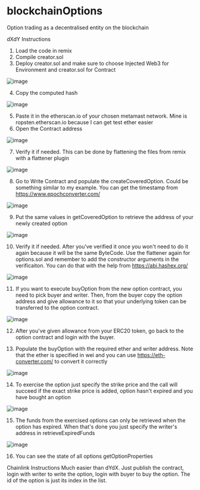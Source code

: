 # blockchainOptions
Option trading as a decentralised entity on the blockchain

dXdY Instructions
1. Load the code in remix
2. Compile creator.sol
3. Deploy creator.sol and make sure to choose Injected Web3 for Environment and creator.sol for Contract

![image](https://user-images.githubusercontent.com/15021790/144902831-12ef5d3a-6457-4272-9231-a89ae13af385.png)

4. Copy the computed hash 

![image](https://user-images.githubusercontent.com/15021790/144903122-d2708221-a105-4721-857d-0cd9a85ba66f.png)

5. Paste it in the etherscan.io of your chosen metamast network. Mine is ropsten.etherscan.io because I can get test ether easier
6. Open the Contract address

![image](https://user-images.githubusercontent.com/15021790/144903382-4bd50054-167a-486a-b4ab-ec101b9f7ec2.png)

7. Verify it if needed. This can be done by flattening the files from remix with a flattener plugin

![image](https://user-images.githubusercontent.com/15021790/144903577-1caca09a-f305-4eac-993a-ebbf49ae7cc4.png)

8. Go to Write Contract and populate the createCoveredOption. Could be something similar to my example. You can get the timestamp from https://www.epochconverter.com/

![image](https://user-images.githubusercontent.com/15021790/144903923-2aac5a7e-aa23-46af-909c-e0c72b596157.png)

9. Put the same values in getCoveredOption to retrieve the address of your newly created option

![image](https://user-images.githubusercontent.com/15021790/144904186-d0069407-2c11-4f17-ad84-069ee69c3ab5.png)

10. Verify it if needed. After you've verified it once you won't need to do it again because it will be the same ByteCode. Use the flattener again for options.sol and remember to add the constructor arguments in the verificaiton. You can do that with the help from https://abi.hashex.org/

![image](https://user-images.githubusercontent.com/15021790/144904437-005948c3-4727-463d-9f05-a903fe5b5c13.png)

11. If you want to execute buyOption from the new option contract, you need to pick buyer and writer. Then, from the buyer copy the option address and give allowance to it so that your underlying token can be transferred to the option contract.

![image](https://user-images.githubusercontent.com/15021790/144904831-fdec2f3e-a04d-44bc-932f-c35553e7d3be.png)

12. After you've given allowance from your ERC20 token, go back to the option contract and login with the buyer.

13. Populate the buyOption with the required ether and writer address. Note that the ether is specified in wei and you can use https://eth-converter.com/ to convert it correctly

![image](https://user-images.githubusercontent.com/15021790/144905445-623ac374-cad6-480c-9641-699d44d5052f.png)

14. To exercise the option just specify the strike price and the call will succeed if the exact strike price is added, option hasn't expired and you have bought an option

![image](https://user-images.githubusercontent.com/15021790/144905882-7db70197-ed0f-4b69-81f3-6d375b0a81bf.png)

15. The funds from the exercised options can only be retrieved when the option has expired. When that's done you just specify the writer's address in retrieveExpiredFunds

![image](https://user-images.githubusercontent.com/15021790/144906124-6c36a62e-e73e-4c19-8eaf-4b646065b61a.png)

16. You can see the state of all options getOptionProperties







Chainlink Instructions
Much easier than dYdX. Just publish the contract, login with writer to write the option, login with buyer to buy the option. The id of the option is just its index in the list.


